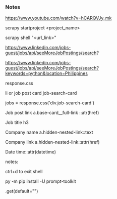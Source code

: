 

### Notes
https://www.youtube.com/watch?v=hCARQVJy_mk


scrapy startproject <project_name>

scrapy shell "<url_link>"

https://www.linkedin.com/jobs-guest/jobs/api/seeMoreJobPostings/search?

https://www.linkedin.com/jobs-guest/jobs/api/seeMoreJobPostings/search?keywords=python&location=Philippines

response.css

li or job post card
job-search-card

jobs = response.css('div.job-search-card')

Job post link
a.base-card__full-link ::atr(href)

Job title
h3

Company name
a.hidden-nested-link::text

Company link
a.hidden-nested-link::attr(href)

Date
time::attr(datetime)




notes:

ctrl+d to exit shell

py -m pip install -U prompt-toolkit

.get(default="")